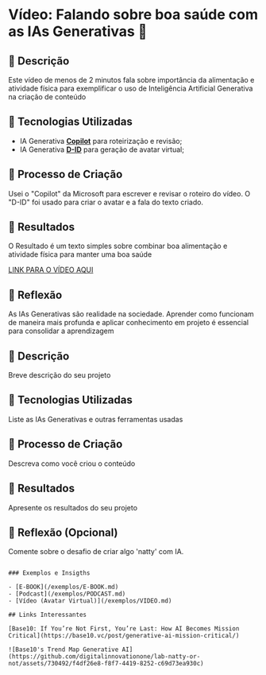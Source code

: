 # Vídeo: Falando sobre boa saúde com as IAs Generativas 🎥

## 📒 Descrição
Este vídeo de menos de 2 minutos fala sobre importância da alimentação e atividade física para exemplificar o uso de Inteligência Artificial Generativa na criação de conteúdo

## 🤖 Tecnologias Utilizadas
- IA Generativa **[Copilot](https://copilot.microsoft.com)** para roteirização e revisão;
- IA Generativa **[D-ID](https://www.d-id.com)** para geração de avatar virtual;

## 🧐 Processo de Criação
Usei o "Copilot" da Microsoft para escrever e revisar o roteiro do vídeo. O "D-ID" foi usado para criar o avatar e a fala do texto criado.
## 🚀 Resultados
O Resultado é um texto simples sobre combinar boa alimentação e atividade física para manter uma boa saúde

[LINK PARA O VÍDEO AQUI](https://studio.d-id.com/share?id=3812621879b13eb5394ac0fe20e655e2&utm_source=copy)

## 💭 Reflexão
As IAs Generativas são realidade na sociedade. Aprender como funcionam de maneira mais profunda e aplicar conhecimento em projeto é essencial para consolidar a aprendizagem
## 📒 Descrição
Breve descrição do seu projeto

## 🤖 Tecnologias Utilizadas
Liste as IAs Generativas e outras ferramentas usadas

## 🧐 Processo de Criação
Descreva como você criou o conteúdo

## 🚀 Resultados
Apresente os resultados do seu projeto

## 💭 Reflexão (Opcional)
Comente sobre o desafio de criar algo 'natty' com IA.
```

### Exemplos e Insigths

- [E-BOOK](/exemplos/E-BOOK.md)
- [Podcast](/exemplos/PODCAST.md)
- [Vídeo (Avatar Virtual)](/exemplos/VIDEO.md)

## Links Interessantes

[Base10: If You’re Not First, You’re Last: How AI Becomes Mission Critical](https://base10.vc/post/generative-ai-mission-critical/)

![Base10's Trend Map Generative AI](https://github.com/digitalinnovationone/lab-natty-or-not/assets/730492/f4df26e8-f8f7-4419-8252-c69d73ea930c)
